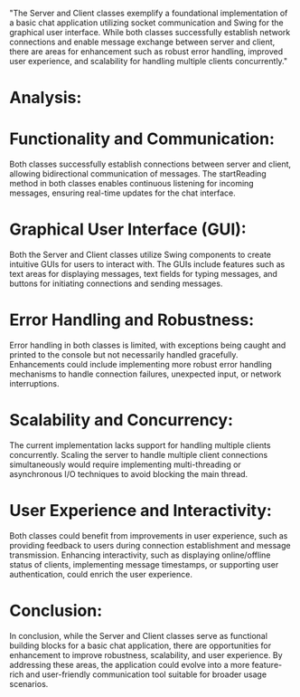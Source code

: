 "The Server and Client classes exemplify a foundational implementation of a basic chat application utilizing socket communication and Swing for the graphical user interface. While both classes successfully establish network connections and enable message exchange between server and client, there are areas for enhancement such as robust error handling, improved user experience, and scalability for handling multiple clients concurrently."

# Analysis:

# Functionality and Communication:
Both classes successfully establish connections between server and client, allowing bidirectional communication of messages.
The startReading method in both classes enables continuous listening for incoming messages, ensuring real-time updates for the chat interface.

# Graphical User Interface (GUI):
Both the Server and Client classes utilize Swing components to create intuitive GUIs for users to interact with.
The GUIs include features such as text areas for displaying messages, text fields for typing messages, and buttons for initiating connections and sending messages.

# Error Handling and Robustness:
Error handling in both classes is limited, with exceptions being caught and printed to the console but not necessarily handled gracefully.
Enhancements could include implementing more robust error handling mechanisms to handle connection failures, unexpected input, or network interruptions.

# Scalability and Concurrency:
The current implementation lacks support for handling multiple clients concurrently.
Scaling the server to handle multiple client connections simultaneously would require implementing multi-threading or asynchronous I/O techniques to avoid blocking the main thread.

# User Experience and Interactivity:
Both classes could benefit from improvements in user experience, such as providing feedback to users during connection establishment and message transmission.
Enhancing interactivity, such as displaying online/offline status of clients, implementing message timestamps, or supporting user authentication, could enrich the user experience.

# Conclusion:
In conclusion, while the Server and Client classes serve as functional building blocks for a basic chat application, there are opportunities for enhancement to improve robustness, scalability, and user experience. By addressing these areas, the application could evolve into a more feature-rich and user-friendly communication tool suitable for broader usage scenarios.
